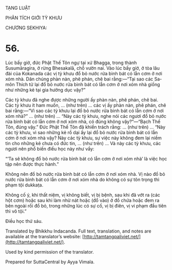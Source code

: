  

TẠNG LUẬT

PHÂN TÍCH GIỚI TỲ KHƯU

CHƯƠNG SEKHIYA:

# 56.

Lúc bấy giờ, đức Phật Thế Tôn ngự tại xứ Bhagga, trong thành Susumāragira, ở rừng Bhesakalā, chỗ vườn nai. Vào lúc bấy giờ, ở tòa lâu đài của Kokanada các vị tỳ khưu đổ bỏ nước rửa bình bát có lẫn cơm ở nơi xóm nhà. Dân chúng phàn nàn, phê phán, chê bai rằng:—“Tại sao các Sa-môn Thích tử lại đổ bỏ nước rửa bình bát có lẫn cơm ở nơi xóm nhà giống như những kẻ tại gia hưởng dục vậy?”

Các tỳ khưu đã nghe được những người ấy phàn nàn, phê phán, chê bai. Các tỳ khưu ít ham muốn, … (như trên) … các vị ấy phàn nàn, phê phán, chê bai rằng:—“Vì sao các tỳ khưu lại đổ bỏ nước rửa bình bát có lẫn cơm ở nơi xóm nhà?” … (như trên) … “Này các tỳ khưu, nghe nói các ngươi đổ bỏ nước rửa bình bát có lẫn cơm ở nơi xóm nhà, có đúng không vậy?”—“Bạch Thế Tôn, đúng vậy.” Đức Phật Thế Tôn đã khiển trách rằng: … (như trên) … “Này các tỳ khưu, vì sao những kẻ rồ dại ấy lại đổ bỏ nước rửa bình bát có lẫn cơm ở nơi xóm nhà vậy? Này các tỳ khưu, sự việc này không đem lại niềm tin cho những kẻ chưa có đức tin, … (như trên) … Và này các tỳ khưu, các ngươi nên phổ biến điều học này như vầy:

“‘Ta sẽ không đổ bỏ nước rửa bình bát có lẫn cơm ở nơi xóm nhà’ là việc học tập nên được thực hành.”

Không nên đổ bỏ nước rửa bình bát có lẫn cơm ở nơi xóm nhà. Vị nào đổ bỏ nước rửa bình bát có lẫn cơm ở nơi xóm nhà do không có sự tôn trọng thì phạm tội dukkaṭa.

Không cố ý, khi thất niệm, vị không biết, vị bị bệnh, sau khi đã vớt ra (các hột cơm) hoặc sau khi làm nhừ nát hoặc (đổ vào) ở đồ chứa hoặc đem ra bên ngoài rồi đổ bỏ, trong những lúc có sự cố, vị bị điên, vị vi phạm đầu tiên thì vô tội.”

Điều học thứ sáu.

Translated by Bhikkhu Indacanda. Full text, translation, and notes are available at the translator’s website: [http://tamtangpaliviet.net/](http://tamtangpaliviet.net/).

Used by kind permission of the translator.

Prepared for SuttaCentral by Ayya Vimala.